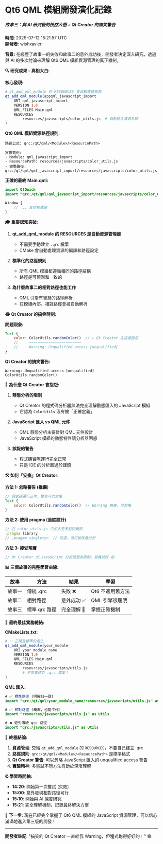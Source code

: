 # Qt6 QML 模組開發演化記錄

##### 故事三：與 AI 研究後的恍然大悟 + Qt Creator 的搞笑警告

**時間**: 2025-07-12 15:21:57 UTC  
**開發者**: wishxavier

**背景:**
在經歷了故事一的失敗和故事二的意外成功後，開發者決定深入研究，透過與 AI 的多次討論來理解 Qt6 QML 模組資源管理的真正機制。

**🔍 研究成果 - 真相大白:**

**核心發現:**
```cmake
# qt_add_qml_module 的 RESOURCES 會自動管理資源
qt_add_qml_module(appqml_javascript_import
    URI qml_javascript_import
    VERSION 1.0
    QML_FILES Main.qml
    RESOURCES
        resources/javascripts/color_utils.js  # 自動納入資源系統
)
```

**Qt6 QML 模組資源路徑規則:**
```
路徑公式: qrc:/qt/qml/<Module>/<ResourcePath>

實際範例:
- Module: qml_javascript_import
- ResourcePath: resources/javascripts/color_utils.js
- 完整路徑: qrc:/qt/qml/qml_javascript_import/resources/javascripts/color_utils.js
```

**正確的最終 Main.qml:**
```qml
import QtQuick
import "qrc:/qt/qml/qml_javascript_import/resources/javascripts/color_utils.js" as ColorUtils

Window {
    // ... 其他程式碼
}
```

**🎓 重要認知突破:**

1. **qt_add_qml_module 的 RESOURCES 是自動資源管理器**
   - 不需要手動建立 `.qrc` 檔案
   - CMake 會自動處理資源的編譯和路徑設定

2. **標準化的路徑規則**
   - 所有 QML 模組都遵循相同的路徑結構
   - 路徑是可預測和一致的

3. **為什麼故事二的相對路徑也能工作**
   - QML 引擎有智慧的路徑解析
   - 在模組內部，相對路徑會被自動解析

**😂 Qt Creator 的搞笑時刻:**

**問題現象:**
```qml
Text {
    color: ColorUtils.randomColor()  // ← Qt Creator 在這裡抱怨
    //     ~~~~~~~~~~~~~~~~~~~~~~~~
    //     Warning: Unqualified access [unqualified]
}
```

**Qt Creator 的搞笑警告:**
```
Warning: Unqualified access [unqualified]
ColorUtils.randomColor()
```

**🤔 為什麼 Qt Creator 會抱怨:**

1. **靜態分析的限制**
   - Qt Creator 的程式碼分析器無法完全理解動態匯入的 JavaScript 模組
   - 它認為 `ColorUtils` 沒有被「正確定義」

2. **JavaScript 匯入 vs QML 元件**
   - QML 靜態分析主要針對 QML 元件設計
   - JavaScript 模組的動態特性讓分析器困惑

3. **誤報的警告**
   - 程式碼實際運行完全正常
   - 只是 IDE 的分析器過於謹慎

**🛠️ 如何「安撫」Qt Creator:**

**方法 1: 忽略警告 (推薦)**
```qml
// 程式碼運行正常，警告可以忽略
Text {
    color: ColorUtils.randomColor()  // Warning 無害，可忽略
}
```

**方法 2: 使用 pragma (過度設計)**
```javascript
// 在 color_utils.js 中加入更多型別資訊
.pragma library
// .pragma singleton  // 可選，但可能改善分析
```

**方法 3: 接受現實**
```qml
// Qt Creator 的 JavaScript 分析就是有限制，習慣就好 😅
```

**📊 三個故事的完整學習曲線:**

| 故事 | 方法 | 結果 | 學習 |
|------|------|------|------|
| 故事一 | 傳統 .qrc | 失敗 ❌ | Qt6 不適用舊方法 |
| 故事二 | 相對路徑 | 意外成功 ✅ | QML 引擎很聰明 |
| 故事三 | 標準 qrc 路徑 | 完全理解 🎯 | 掌握正確機制 |

**🎯 最終最佳實務總結:**

**CMakeLists.txt:**
```cmake
# ✅ 正確且標準的做法
qt_add_qml_module(your_module
    URI your_module_name
    VERSION 1.0
    QML_FILES Main.qml
    RESOURCES
        resources/javascripts/utils.js
        # 不需要建立 .qrc 檔案！
)
```

**QML 匯入:**
```qml
# ✅ 標準路徑 (明確且一致)
import "qrc:/qt/qml/your_module_name/resources/javascripts/utils.js" as Utils

# ✅ 相對路徑 (簡潔，也能工作)
import "resources/javascripts/utils.js" as Utils

# ❌ 避免傳統 qrc 路徑
import "qrc:/javascripts/utils.js" as Utils
```

**🎉 終極結論:**

1. **資源管理**: 交給 `qt_add_qml_module` 的 `RESOURCES`，不要自己建立 .qrc
2. **路徑規則**: `qrc:/qt/qml/<Module>/<ResourcePath>` 是標準格式
3. **Qt Creator 警告**: 可以忽略 JavaScript 匯入的 unqualified access 警告
4. **實驗精神**: 多嘗試不同方法有助於深度理解

**⏰ 學習時間軸:**
- **14:20**: 開始第一次嘗試 (失敗)
- **15:00**: 意外發現相對路徑可行
- **15:10**: 開始與 AI 深度研究
- **15:21**: 完全理解機制，記錄最終解決方案

**🚀 下一步:**
現在已經完全掌握了 Qt6 QML 模組的 JavaScript 資源管理，可以信心滿滿地進入第三版的開發！

---

**開發者註記**: "搞笑的 Qt Creator 一直給我 Warning，但程式跑得好好的！" 😄